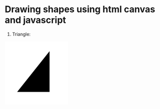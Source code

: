# Drawing shapes using html canvas and javascript

1. Triangle:
<p align="left">
  <img src="triangle.png" width=200 height=200>
</p>
